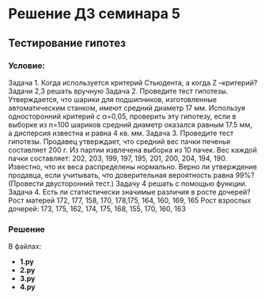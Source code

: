 ﻿# Решение ДЗ семинара 5
## Тестирование гипотез

### Условие:

Задача 1. Когда используется критерий Стьюдента, а когда Z –критерий?
Задачи 2,3 решать вручную
Задача 2. Проведите тест гипотезы. Утверждается, что шарики для подшипников, изготовленные
автоматическим станком, имеют средний диаметр 17 мм.
Используя односторонний критерий с α=0,05, проверить эту гипотезу, если в выборке из
n=100 шариков средний диаметр
оказался равным 17.5 мм, а дисперсия известна и равна 4 кв. мм.
Задача 3. Проведите тест гипотезы. Продавец утверждает, что средний вес пачки печенья
составляет 200 г.
Из партии извлечена выборка из 10 пачек. Вес каждой пачки составляет:
202, 203, 199, 197, 195, 201, 200, 204, 194, 190.
Известно, что их веса распределены нормально.
Верно ли утверждение продавца, если учитывать, что доверительная вероятность равна
99%? (Провести двусторонний тест.)
Задачу 4 решать с помощью функции.
Задача 4. Есть ли статистически значимые различия в росте
дочерей?
Рост матерей 172, 177, 158, 170, 178,175, 164, 160, 169, 165
Рост взрослых дочерей: 173, 175, 162, 174, 175, 168, 155, 170, 160, 163

### Решение

В файлах:
- __1.py__
- __2.py__
- __3.py__
- __4.py__

